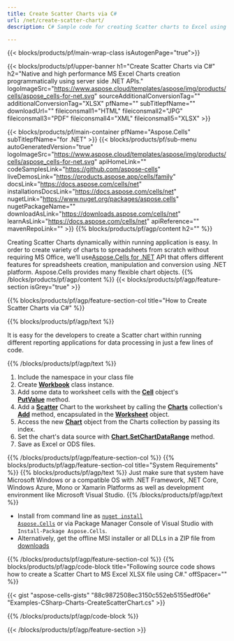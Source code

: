 ```yaml
---
title: Create Scatter Charts via C#
url: /net/create-scatter-chart/
description: C# Sample code for creating Scatter charts to Excel using .NET Library. Use this code for creating a Scatter chart to MS Excel within VB.NET, Asp.NET or any .NET based application.

---
```


{{< blocks/products/pf/main-wrap-class isAutogenPage="true">}}

{{< blocks/products/pf/upper-banner h1="Create Scatter Charts via C#" h2="Native and high performance MS Excel Charts creation  programmatically using server side .NET APIs." logoImageSrc="https://www.aspose.cloud/templates/aspose/img/products/cells/aspose_cells-for-net.svg" sourceAdditionalConversionTag="" additionalConversionTag="XLSX" pfName="" subTitlepfName="" downloadUrl="" fileiconsmall1="HTML" fileiconsmall2="JPG" fileiconsmall3="PDF" fileiconsmall4="XML" fileiconsmall5="XLSX" >}}

{{< blocks/products/pf/main-container pfName="Aspose.Cells" subTitlepfName="for .NET" >}}
{{< blocks/products/pf/sub-menu autoGeneratedVersion="true" logoImageSrc="https://www.aspose.cloud/templates/aspose/img/products/cells/aspose_cells-for-net.svg" apiHomeLink="" codeSamplesLink="https://github.com/aspose-cells" liveDemosLink="https://products.aspose.app/cells/family" docsLink="https://docs.aspose.com/cells/net" installationsDocsLink="https://docs.aspose.com/cells/net" nugetLink="https://www.nuget.org/packages/aspose.cells" nugetPackageName="" downloadAsLink="https://downloads.aspose.com/cells/net" learnAsLink="https://docs.aspose.com/cells/net" apiReference="" mavenRepoLink="" >}}
{{% blocks/products/pf/agp/content h2="" %}}

Creating Scatter Charts dynamically within running application is easy. In order to create variety of charts to spreadsheets from scratch without requiring MS Office, we’ll use[Aspose.Cells for .NET](https://products.aspose.com/cells/net)  API that offers different features for spreadsheets creation, manipulation and conversion using .NET platform. Aspose.Cells provides many flexible chart objects.
{{% /blocks/products/pf/agp/content %}}
{{< blocks/products/pf/agp/feature-section isGrey="true" >}}

{{% blocks/products/pf/agp/feature-section-col title="How to Create Scatter Charts  via C#" %}}

{{% blocks/products/pf/agp/text %}}

It is easy for the developers to create a Scatter chart within running different reporting applications for data processing in just a few lines of code.

{{% /blocks/products/pf/agp/text %}}

1. Include the namespace in your class file
1. Create [**Workbook**](https://apireference.aspose.com/cells/net/aspose.cells/workbook) class instance.
1. Add some data to worksheet cells with the [**Cell**](https://apireference.aspose.com/cells/net/aspose.cells/cell) object's [**PutValue**](https://apireference.aspose.com/cells/net/aspose.cells/cell/methods/putvalue/index) method.
1. Add a [**Scatter**](https://apireference.aspose.com/cells/net/aspose.cells.charts/charttype) Chart to the worksheet by calling the [**Charts**](https://apireference.aspose.com/cells/net/aspose.cells.charts/chartcollection) collection's [**Add**](https://apireference.aspose.com/cells/net/aspose.cells.charts/chartcollection/methods/add) method, encapsulated in the [**Worksheet**](https://apireference.aspose.com/cells/net/aspose.cells/worksheet) object.
1. Access the new [**Chart**](https://apireference.aspose.com/cells/net/aspose.cells.charts/chart) object from the Charts collection by passing its index.
1. Set the chart's data source with [**Chart.SetChartDataRange**](https://https://apireference.aspose.com/cells/net/aspose.cells.charts/chart/methods/setchartdatarange) method.
1. Save as Excel or ODS files.

{{% /blocks/products/pf/agp/feature-section-col %}}
{{% blocks/products/pf/agp/feature-section-col title="System Requirements" %}}
{{% blocks/products/pf/agp/text %}}
Just make sure that system have Microsoft Windows or a compatible OS with .NET Framework, .NET Core, Windows Azure, Mono or Xamarin Platforms as well as development environment like Microsoft Visual Studio.
{{% /blocks/products/pf/agp/text %}}
- Install from command line as <code><a href="https://downloads.aspose.com/cells/net">nuget install Aspose.Cells</a></code> or via Package Manager Console of Visual Studio with <code>Install-Package Aspose.Cells</code>.
- Alternatively, get the offline MSI installer or all DLLs in a ZIP file from <a href="https://downloads.aspose.com/cells/net">downloads</a>

{{% /blocks/products/pf/agp/feature-section-col %}}
{{% blocks/products/pf/agp/code-block title="Following source code shows how to create a Scatter Chart to MS Excel XLSX file using C#." offSpacer="" %}}

{{< gist "aspose-cells-gists" "88c9872508ec3150c552eb5155edf06e" "Examples-CSharp-Charts-CreateScatterChart.cs" >}}

{{% /blocks/products/pf/agp/code-block %}}

{{< /blocks/products/pf/agp/feature-section >}}

<!-- aboutfile Starts -->